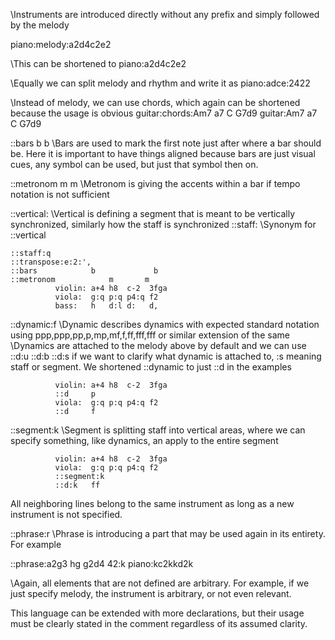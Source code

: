 \Instruments are introduced directly without any prefix and simply followed by the melody

piano:melody:a2d4c2e2

\This can be shortened to
piano:a2d4c2e2

\Equally we can split melody and rhythm and write it as
piano:adce:2422

\Instead of melody, we can use chords, which again can be shortened because the usage is obvious
guitar:chords:Am7 a7 C G7d9
guitar:Am7 a7 C G7d9

::bars                b			b 
\Bars are used to mark the first note just after where a bar should be. Here it is important to have things aligned because bars are just visual cues, any symbol can be used, but just that symbol then on. 

::metronom                m		m 
\Metronom is giving the accents within a bar if tempo notation is not sufficient

::vertical:<name>
\Vertical is defining a segment that is meant to be vertically synchronized, similarly how the staff is synchronized
::staff:<name>
\Synonym for ::vertical

    ::staff:q
    ::transpose:e:2:',
    ::bars            b			    b 
    ::metronom            m		  m 
              violin: a+4 h8  c-2  3fga 
              viola:  g:q p:q p4:q f2
              bass:   h   d:l d:   d,

::dynamic:f
\Dynamic describes dynamics with expected standard notation using ppp,ppp,pp,p,mp,mf,f,ff,fff,fff or similar extension of the same
\Dynamics are attached to the melody above by default and we can use ::d:u ::d:b ::d:s if we want to clarify what dynamic is attached to, :s meaning staff or segment. We shortened ::dynamic to just ::d in the examples
  
              violin: a+4 h8  c-2  3fga 
              ::d     p
              viola:  g:q p:q p4:q f2 
              ::d     f
  
::segment:k
\Segment is splitting staff into vertical areas, where we can specify something, like dynamics, an apply to the entire segment
  
              violin: a+4 h8  c-2  3fga 
              viola:  g:q p:q p4:q f2
              ::segment:k
              ::d:k   ff
  
All neighboring lines belong to the same instrument as long as a new instrument is not specified.

::phrase:r
\Phrase is introducing a part that may be used again in its entirety. For example
 
::phrase:a2g3 hg g2d4 42:k
piano:kc2kkd2k
  
\Again, all elements that are not defined are arbitrary. For example, if we just specify melody, the instrument is arbitrary, or not even relevant.
  
This language can be extended with more declarations, but their usage must be clearly stated in the comment regardless of its assumed clarity.
